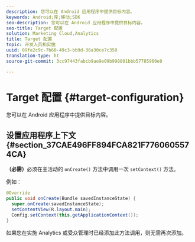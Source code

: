 ```yaml
---
description: 您可以在 Android 应用程序中提供目标内容。
keywords: Android;库;移动;SDK
seo-description: 您可以在 Android 应用程序中提供目标内容。
seo-title: Target 配置
solution: Marketing Cloud,Analytics
title: Target 配置
topic: 开发人员和实施
uuid: 09fe2c9c-7b60-49c3-bb9d-36a30ce7c350
translation-type: ht
source-git-commit: 3cc97443fabcb9ae9e09b998801bbb57785960e0

---
```



# Target 配置 {#target-configuration}

您可以在 Android 应用程序中提供目标内容。

## 设置应用程序上下文 {#section_37CAE496FF894FCA821F7760605574CA}

**（必需）**&#x200B;必须在主活动的 `onCreate()` 方法中调用一次 `setContext()` 方法。

例如：

```java
@Override 
public void onCreate(Bundle savedInstanceState) { 
  super.onCreate(savedInstanceState); 
  setContentView(R.layout.main); 
  Config.setContext(this.getApplicationContext()); 
}
```

如果您在实施 Analytics 或受众管理时已经添加此方法调用，则无需再次添加。